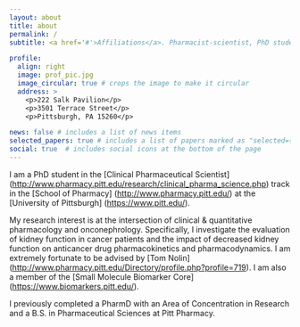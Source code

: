 ```yaml
---
layout: about
title: about
permalink: /
subtitle: <a href='#'>Affiliations</a>. Pharmacist-scientist, PhD student @ PittPharmacy

profile:
  align: right
  image: prof_pic.jpg
  image_circular: true # crops the image to make it circular
  address: >
    <p>222 Salk Pavilion</p>
    <p>3501 Terrace Street</p>
    <p>Pittsburgh, PA 15260</p>

news: false # includes a list of news items
selected_papers: true # includes a list of papers marked as "selected={true}"
social: true  # includes social icons at the bottom of the page
---
```


I am a PhD student in the [Clinical Pharmaceutical Scientist] (http://www.pharmacy.pitt.edu/research/clinical_pharma_science.php) track in the [School of Pharmacy] (http://www.pharmacy.pitt.edu/) at the [University of Pittsburgh] (https://www.pitt.edu/).

My research interest is at the intersection of clinical & quantitative pharmacology and onconephrology. Specifically, I investigate the evaluation of kidney function in cancer patients and the impact of decreased kidney function on anticancer drug pharmacokinetics and pharmacodynamics. I am extremely fortunate to be advised by [Tom Nolin] (http://www.pharmacy.pitt.edu/Directory/profile.php?profile=719). I am also a member of the [Small Molecule Biomarker Core] (https://www.biomarkers.pitt.edu/).

I previously completed a PharmD with an Area of Concentration in Research and a B.S. in Pharmaceutical Sciences at Pitt Pharmacy. 